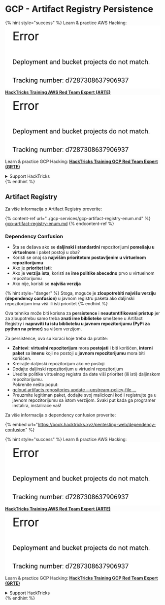 # GCP - Artifact Registry Persistence

{% hint style="success" %}
Learn & practice AWS Hacking:<img src="../../../.gitbook/assets/image (1) (1).png" alt="" data-size="line">[**HackTricks Training AWS Red Team Expert (ARTE)**](https://training.hacktricks.xyz/courses/arte)<img src="../../../.gitbook/assets/image (1) (1).png" alt="" data-size="line">\
Learn & practice GCP Hacking: <img src="../../../.gitbook/assets/image (2).png" alt="" data-size="line">[**HackTricks Training GCP Red Team Expert (GRTE)**<img src="../../../.gitbook/assets/image (2).png" alt="" data-size="line">](https://training.hacktricks.xyz/courses/grte)

<details>

<summary>Support HackTricks</summary>

* Check the [**subscription plans**](https://github.com/sponsors/carlospolop)!
* **Join the** 💬 [**Discord group**](https://discord.gg/hRep4RUj7f) or the [**telegram group**](https://t.me/peass) or **follow** us on **Twitter** 🐦 [**@hacktricks\_live**](https://twitter.com/hacktricks\_live)**.**
* **Share hacking tricks by submitting PRs to the** [**HackTricks**](https://github.com/carlospolop/hacktricks) and [**HackTricks Cloud**](https://github.com/carlospolop/hacktricks-cloud) github repos.

</details>
{% endhint %}

## Artifact Registry

Za više informacija o Artifact Registry proverite:

{% content-ref url="../gcp-services/gcp-artifact-registry-enum.md" %}
[gcp-artifact-registry-enum.md](../gcp-services/gcp-artifact-registry-enum.md)
{% endcontent-ref %}

### Dependency Confusion

* Šta se dešava ako se **daljinski i standardni** repozitorijumi **pomešaju u virtuelnom** i paket postoji u oba?
* Koristi se onaj sa **najvišim prioritetom postavljenim u virtuelnom repozitorijumu**
* Ako je **prioritet isti**:
* Ako je **verzija** **ista**, koristi se **ime politike abecedno** prvo u virtuelnom repozitorijumu
* Ako nije, koristi se **najviša verzija**

{% hint style="danger" %}
Stoga, moguće je **zloupotrebiti najvišu verziju (dependency confusion)** u javnom registru paketa ako daljinski repozitorijum ima viši ili isti prioritet
{% endhint %}

Ova tehnika može biti korisna za **persistence** i **neautentifikovani pristup** jer za zloupotrebu samo treba **znati ime biblioteke** smeštene u Artifact Registry i **napraviti tu istu biblioteku u javnom repozitorijumu (PyPi za python na primer)** sa višom verzijom.

Za persistence, ovo su koraci koje treba da pratite:

* **Zahtevi**: **virtuelni repozitorijum** mora **postojati** i biti korišćen, **interni paket** sa **imenu** koji ne postoji u **javnom repozitorijumu** mora biti korišćen.
* Kreirajte daljinski repozitorijum ako ne postoji
* Dodajte daljinski repozitorijum u virtuelni repozitorijum
* Uredite politike virtuelnog registra da date viši prioritet (ili isti) daljinskom repozitorijumu.\
Pokrenite nešto poput:
* [gcloud artifacts repositories update --upstream-policy-file ...](https://cloud.google.com/sdk/gcloud/reference/artifacts/repositories/update#--upstream-policy-file)
* Preuzmite legitiman paket, dodajte svoj maliciozni kod i registrujte ga u javnom repozitorijumu sa istom verzijom. Svaki put kada ga programer instalira, instaliraće vaš!

Za više informacija o dependency confusion proverite:

{% embed url="https://book.hacktricks.xyz/pentesting-web/dependency-confusion" %}

{% hint style="success" %}
Learn & practice AWS Hacking:<img src="../../../.gitbook/assets/image (1) (1).png" alt="" data-size="line">[**HackTricks Training AWS Red Team Expert (ARTE)**](https://training.hacktricks.xyz/courses/arte)<img src="../../../.gitbook/assets/image (1) (1).png" alt="" data-size="line">\
Learn & practice GCP Hacking: <img src="../../../.gitbook/assets/image (2).png" alt="" data-size="line">[**HackTricks Training GCP Red Team Expert (GRTE)**<img src="../../../.gitbook/assets/image (2).png" alt="" data-size="line">](https://training.hacktricks.xyz/courses/grte)

<details>

<summary>Support HackTricks</summary>

* Check the [**subscription plans**](https://github.com/sponsors/carlospolop)!
* **Join the** 💬 [**Discord group**](https://discord.gg/hRep4RUj7f) or the [**telegram group**](https://t.me/peass) or **follow** us on **Twitter** 🐦 [**@hacktricks\_live**](https://twitter.com/hacktricks\_live)**.**
* **Share hacking tricks by submitting PRs to the** [**HackTricks**](https://github.com/carlospolop/hacktricks) and [**HackTricks Cloud**](https://github.com/carlospolop/hacktricks-cloud) github repos.

</details>
{% endhint %}
